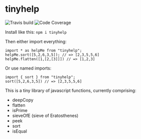 # tinyhelp

![Travis build](https://img.shields.io/travis/johnptmcdonald/tinyhelp)
![Code Coverage](https://img.shields.io/codecov/c/github/johnptmcdonald/tinyhelp)

Install like this:
`npm i tinyhelp`

Then either import everything:

```
import * as helpMe from "tinyhelp";
helpMe.sort([5,2,6,3,5]); // => [2,3,5,5,6]
helpMe.flatten([1,[2,[3]]]) // => [1,2,3]
```

Or use named imports:

```
import { sort } from "tinyhelp";
sort([5,2,6,3,5]) // => [2,3,5,5,6]

```

This is a tiny library of javascript functions, currently comprising:

- deepCopy
- flatten
- isPrime
- sieveOfE (sieve of Eratosthenes)
- peek
- sort
- isEqual
